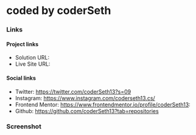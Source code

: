 # coded by coderSeth

### Links

#### Project links

- Solution URL:
- Live Site URL:

#### Social links

- Twitter: https://twitter.com/coderSeth13?s=09
- Instagram: https://www.instagram.com/coderseth13.cs/
- Frontend Mentor: https://www.frontendmentor.io/profile/coderSeth13:
- Github: https://github.com/coderSeth13?tab=repositories

### Screenshot
